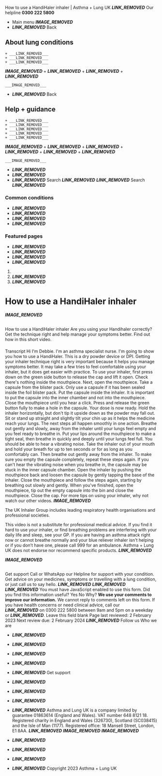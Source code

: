 
How to use a HandiHaler inhaler | Asthma + Lung UK
 ___LINK_REMOVED___
 Our helpline **0300 222 5800**
* Main menu
___IMAGE_REMOVED___
* ___LINK_REMOVED___
 Back
 
## About lung conditions
	+ ___LINK_REMOVED___
	+ ___LINK_REMOVED___
	+ ___LINK_REMOVED___
___IMAGE_REMOVED___
	+ ___LINK_REMOVED___
	+ ___LINK_REMOVED___
	+ ___LINK_REMOVED___
	
	
	___IMAGE_REMOVED___
* ___LINK_REMOVED___
 Back
 
## Help + guidance
	+ ___LINK_REMOVED___
	+ ___LINK_REMOVED___
	+ ___LINK_REMOVED___
	+ ___LINK_REMOVED___
	+ ___LINK_REMOVED___
___IMAGE_REMOVED___
	+ ___LINK_REMOVED___
	+ ___LINK_REMOVED___
	+ ___LINK_REMOVED___
	+ ___LINK_REMOVED___
	+ ___LINK_REMOVED___
	
	
	___IMAGE_REMOVED___
* ___LINK_REMOVED___
* ___LINK_REMOVED___
* ___LINK_REMOVED___
Search
___LINK_REMOVED___ 
 ___LINK_REMOVED___
Search
___LINK_REMOVED___
### Common conditions
* ___LINK_REMOVED___
* ___LINK_REMOVED___
* ___LINK_REMOVED___
* ___LINK_REMOVED___
### Featured pages
* ___LINK_REMOVED___
* ___LINK_REMOVED___
* ___LINK_REMOVED___
* ___LINK_REMOVED___
1. 
3. ___LINK_REMOVED___
5. ___LINK_REMOVED___
# How to use a HandiHaler inhaler
___IMAGE_REMOVED___
## 
 How to use a HandiHaler inhaler
Are you using your Handihaler correctly? Get the technique right and help manage your symptoms better. Find out how in this short video.
 
### 
 Transcript
Hi I'm Debbie. I'm an asthma specialist nurse. I'm going to show you how to use a HandiHaler. This is a dry powder device or DPI. Getting your inhaler technique right is very important because it helps you manage symptoms better. It may take a few tries to feel comfortable using your inhaler, but it does get easier with practice. To use your inhaler, first press down on the green side button to release the cap and lift it open. Check there's nothing inside the mouthpiece. Next, open the mouthpiece. Take a capsule from the blister pack. Only use a capsule if it has been sealed inside the foil blister pack. Put the capsule inside the inhaler. It is important to put the capsule into the inner chamber and not into the mouthpiece. Close the mouthpiece until you hear a click. Press and release the green button fully to make a hole in the capsule. Your dose is now ready. Hold the inhaler horizontally, but don't tip it upside down as the powder may fall out. Sit or stand up straight and slightly tilt your chin up as it helps the medicine reach your lungs. The next steps all happen smoothly in one action. Breathe out gently and slowly, away from the inhaler until your lungs feel empty and you feel ready to breathe in. Put your lips around the mouthpiece to make a tight seal, then breathe in quickly and deeply until your lungs feel full. You should be able to hear a vibrating noise. Take the inhaler out of your mouth and hold your breath for up to ten seconds or for as long as you comfortably can. Then breathe out gently away from the inhaler. To make sure you empty the capsule completely, repeat these steps again. If you can't hear the vibrating noise when you breathe in, the capsule may be stuck in the inner capsule chamber. Open the inhaler by pushing the mouthpiece back and loosen the capsule by gently tapping the base of the inhaler. Close the mouthpiece and follow the steps again, starting by breathing out slowly and gently. When you've finished, open the mouthpiece, tip out the empty capsule into the bin and close the mouthpiece. Close the cap. For more tips on using your inhaler, why not watch our other videos.
___IMAGE_REMOVED___
 
 The UK Inhaler Group includes leading respiratory health organisations and professional societies.
 
 
This video is not a substitute for professional medical advice. If you find it hard to use your inhaler, or find breathing problems are interfering with your daily life and sleep, see your GP. If you are having an asthma attack right now or cannot breathe normally and your blue reliever inhaler isn't helping or if you don’t have one, please call 999 for an ambulance. Asthma + Lung UK does not endorse nor recommend specific products. ___LINK_REMOVED___
 
___IMAGE_REMOVED___
## 
 Get support
Call or WhatsApp our Helpline for support with your condition. Get advice on your medicines, symptoms or travelling with a lung condition, or just call us to say hello.
___LINK_REMOVED___
___LINK_REMOVED___
___LINK_REMOVED___
You must have JavaScript enabled to use this form.
Did you find this information useful?
Yes
No
Why?
**We use your comments to improve our information.** We cannot reply to comments left on this form. If you have health concerns or need clinical advice, call our ___LINK_REMOVED___ on 0300 222 5800 between 9am and 5pm on a weekday or ___LINK_REMOVED___.
Leave this field blank
Page last reviewed: 
2 February 2023
Next review due: 
2 February 2024
 ___LINK_REMOVED___
Follow us
 Who we are
 
* ___LINK_REMOVED___
* ___LINK_REMOVED___
* ___LINK_REMOVED___
* ___LINK_REMOVED___
* ___LINK_REMOVED___
 Get support
 
* ___LINK_REMOVED___
* ___LINK_REMOVED___
* ___LINK_REMOVED___
* ___LINK_REMOVED___
Asthma and Lung UK is a company limited by guarantee 01863614 (England and Wales). VAT number 648 8121 18.
Registered charity in England and Wales (326730), Scotland (SC038415) and the Isle of Man (1177). Registered office: 18 Mansell Street, London, E1 8AA.
___LINK_REMOVED___
___IMAGE_REMOVED___
___IMAGE_REMOVED___
* ___LINK_REMOVED___
* ___LINK_REMOVED___
* ___LINK_REMOVED___
* ___LINK_REMOVED___
 Copyright 2023 Asthma + Lung UK
 
